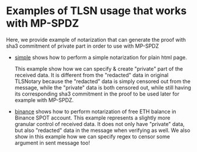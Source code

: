 # Examples of TLSN usage that works with MP-SPDZ

Here, we provide example of notarization that can generate the proof with sha3 commitment of private part in order to use with MP-SPDZ

- [simple](./simple/README.md) shows how to perform a simple notarization for plain html page.

  This example show how we can specify & create "private" part of the received data. It is different from the "redacted" data in original TLSNotary because the "redacted" data is simply censored out from the message, while the "private" data is both censored out, while still having its corresponding sha3 commitment in the proof to be used later for example with MP-SPDZ.

- [binance](./binance/README.md) shows how to perform notarization of free ETH balance in Binance SPOT account.
  This example represents a slightly more granular control of received data. It does not only have "private" data, but also "redacted" data in the message when verifying as well. We also show in this example how we can specify regex to censor some argument in sent message too!
